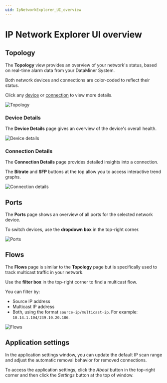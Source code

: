 ```yaml
---
uid: IpNetworkExplorer_UI_overview
---
```


# IP Network Explorer UI overview

## Topology

The **Topology** view provides an overview of your network's status, based on real-time alarm data from your DataMiner System.

Both network devices and connections are color-coded to reflect their status.

Click any [device](#device-details) or [connection](#connection-details) to view more details.

![Topology](~/solutions/images/NS_manual_topology.png)

### Device Details

The **Device Details** page gives an overview of the device's overall health.

![Device details](~/solutions/images/NS_manual_device-details.png)

### Connection Details

The **Connection Details** page provides detailed insights into a connection.

The **Bitrate** and **SFP** buttons at the top allow you to access interactive trend graphs.

![Connection details](~/solutions/images/NS_manual_connection-details.png)

## Ports

The **Ports** page shows an overview of all ports for the selected network device.

To switch devices, use the **dropdown box** in the top-right corner.

![Ports](~/solutions/images/NS_manual_ports.png)

## Flows

The **Flows** page is similar to the **Topology** page but is specifically used to track multicast traffic in your network.

Use the **filter box** in the top-right corner to find a multicast flow.

You can filter by:

- Source IP address
- Multicast IP address
- Both, using the format `source-ip/multicast-ip`. For example: `10.14.1.104/239.10.20.106`.

![Flows](~/solutions/images/NS_manual_flows.png)

## Application settings

In the application settings window, you can update the default IP scan range and adjust the automatic removal behavior for removed connections.

To access the application settings, click the *About* button in the top-right corner and then click the *Settings* button at the top of window.

